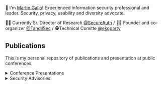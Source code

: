 🙌 I'm [Martin Gallo](https://www.linkedin.com/in/mgallo/)! Experienced information security professional and leader. Security, privacy, usability and diversity advocate.

👨‍💼 Currently Sr. Director of Research [@SecureAuth](https://www.secureauth.com/) / 👨‍💻 Founder and co-organizer [@TandilSec](https://www.meetup.com/TandilSec) / 🕵️‍ Technical Comitte [@ekoparty](https://ekoparty.org/)


## Publications

This is my personal repository of publications and presentation at public conferences.

<details>
  <summary>Conference Presentations</summary>

### Conference Presentations

| Presentation Title | Conference | Presentation Date |
| --- | --- | --- |
| [Recent Identity Threats and Trends: Lessons to improve Identity Security](presentations/2021-Identiverse/IDV21-Recent-Identity-Threats-and-Trends.pdf) | [Identiverse 2021](https://identiverse.com/idv2021/session/SESBFYZAW9BIU3GDM/) | June 2021 |
| [Hunting crypto secrets in SAP systems](presentations/2018-Troopers/TR18-Hunting-crypto-secrets-in-SAP-systems-vFinal.pdf) | [Troopers 18](https://www.troopers.de/troopers18/agenda/fzzux9/) | March 2018 |
| [Intercepting SAP SNC-protected traffic](presentations/2017-Troopers/TR17-Intercepting-SNC-protected-traffic.pdf) | [Troopers 17](https://www.troopers.de/troopers17/talks/763-intercepting-sap-snc-protected-traffic/) | March 2017 |
| [Deep-dive into SAP archive file formats](presentations/2016-Troopers/SAPCarTalk-Slides.pdf) | [Troopers 16](https://www.troopers.de/events/troopers16/628_deep-dive_into_sap_archive_file_formats/) | March 2016 |
| [HoneySAP: Who really wants your money?](presentations/2015-Troopers/HoneySAP-Slides.pdf) | [Troopers 15](https://www.troopers.de/events/troopers15/270_honeysap_who_really_wants_your_money/) | March 2015 |
| [SAP’s Network Protocols Revisited](presentations/2014-Troopers) | [Troopers 14](https://www.troopers.de/events/troopers14/40_saps_network_protocols_revisited/) | March 2014 |
| [Uncovering SAP vulnerabilities - Reversing and breaking the Diag protocol](presentations/2012-BruCon/MartinGallo-BruCon12.pdf) | [BruCon 2012](http://2012.brucon.org/index.php/Talks_and_workshops.html#Martin_Gallo_-_Uncovering_SAP_vulnerabilities:_dissecting_and_breaking_the_Diag_protocol) | September 2012 |
| [Uncovering SAP vulnerabilities - Reversing and breaking the Diag protocol](presentations/2012-Defcon/MartinGallo-Defcon20.pdf) | [Defcon 20](https://www.defcon.org/html/links/dc-archives/dc-20-archive.html#Gallo) | July 2012 |

</details>

<details>
  <summary>Security Advisories</summary>

### Security Advisories

| Title | CVEs | Release Date |
| --- | --- | --- |
| [SAUTH-2020-0001](advisories/SAUTH-2020-0001.txt) / [SAP HANA SAML Assertion Improper Validation Vulnerability](https://www.secureauth.com/labs/advisories/sap-hana-saml-assertion-improper-validation-authentication) | [CVE-2020-26834](https://cve.mitre.org/cgi-bin/cvename.cgi?name=CVE-2020-26834), [CVE-2021-21474](https://cve.mitre.org/cgi-bin/cvename.cgi?name=CVE-2021-21474) | 09/12/2020 |
| [CORE-2017-0011](advisories/CORE-2017-0011.txt) / [SAP Note Assistant Insecure Handling of SAP Notes Signature Vulnerability](https://www.coresecurity.com/advisories/sap-note-assistant-insecure-handling-sap-notes-signature-vulnerability) | [CVE-2017-16691](https://cve.mitre.org/cgi-bin/cvename.cgi?name=2017-16691) | 30/11/2017 |
| [CORE-2017-0001](advisories/CORE-2017-0001.txt) / [SAP SAPCAR Heap Based Buffer Overflow Vulnerability](https://www.coresecurity.com/advisories/sap-sapcar-heap-based-buffer-overflow-vulnerability) | [CVE-2017-8852](https://cve.mitre.org/cgi-bin/cvename.cgi?name=2017-8852) | 10/05/2017 |
| [CORE-2016-0006](advisories/CORE-2016-0006.txt) / [SAP CAR Multiple Vulnerabilities](https://www.coresecurity.com/advisories/sap-car-multiple-vulnerabilities) | [CVE-2016-5845](https://cve.mitre.org/cgi-bin/cvename.cgi?name=2016-5845), [CVE-2016-5847](https://cve.mitre.org/cgi-bin/cvename.cgi?name=2016-5847) | 10/08/2016 |
| [CORE-2016-0004](advisories/CORE-2016-0004.txt) / [SAP Download Manager Password Weak Encryption](https://www.coresecurity.com/advisories/sap-download-manager-password-weak-encryption) | [CVE-2016-3685](https://cve.mitre.org/cgi-bin/cvename.cgi?name=2016-3685), [CVE-2016-3684](https://cve.mitre.org/cgi-bin/cvename.cgi?name=2016-3684) | 09/03/2016 |
| [CORE-2015-0010](advisories/CORE-2015-0010.txt) / [Sendio ESP Information Disclosure Vulnerability](https://www.coresecurity.com/advisories/sendio-esp-information-disclosure-vulnerability) | [CVE-2014-0999](https://cve.mitre.org/cgi-bin/cvename.cgi?name=2014-0999), [CVE-2014-8391](https://cve.mitre.org/cgi-bin/cvename.cgi?name=2014-8391) | 22/05/2015 |
| [CORE-2015-0009](advisories/CORE-2015-0009.txt) / [SAP LZC/LZH Compression Multiple Vulnerabilities](https://www.coresecurity.com/advisories/sap-lzc-lzh-compression-multiple-vulnerabilities) | [CVE-2015-2282](https://cve.mitre.org/cgi-bin/cvename.cgi?name=2015-2282), [CVE-2015-2278](https://cve.mitre.org/cgi-bin/cvename.cgi?name=2015-2278) | 12/05/2015 |
| [CORE-2014-0007](advisories/CORE-2014-0007.txt) / [SAP Netweaver Enqueue Server Trace Pattern Denial of Service Vulnerability](https://www.coresecurity.com/advisories/sap-netweaver-enqueue-server-trace-pattern-denial-service-vulnerability) | [CVE-2014-0995](https://cve.mitre.org/cgi-bin/cvename.cgi?name=2014-0995) | 15/10/2014 |
| [CORE-2014-0003](advisories/CORE-2014-0003.txt) / [SAP Router Password Timing Attack](https://www.coresecurity.com/advisories/sap-router-password-timing-attack) | [CVE-2014-0984](https://cve.mitre.org/cgi-bin/cvename.cgi?name=2014-0984) | 15/04/2014 |
| [CORE-2012-1128](advisories/CORE-2012-1128.txt) / [SAP Netweaver Message Server Multiple Vulnerabilities](https://www.coresecurity.com/content/SAP-netweaver-msg-srv-multiple-vulnerabilities) | [CVE-2013-1592](https://cve.mitre.org/cgi-bin/cvename.cgi?name=2013-1592), [CVE-2013-1593](https://cve.mitre.org/cgi-bin/cvename.cgi?name=2013-1593) | 13/02/2013 |
| [CORE-2012-0123](advisories/CORE-2012-0123.txt) / [SAP Netweaver Dispatcher Multiple Vulnerabilities](https://www.coresecurity.com/content/sap-netweaver-dispatcher-multiple-vulnerabilities) | [CVE-2012-2611](https://cve.mitre.org/cgi-bin/cvename.cgi?name=2012-2611), [CVE-2012-2612](https://cve.mitre.org/cgi-bin/cvename.cgi?name=2012-2612), [CVE-2012-2511](https://cve.mitre.org/cgi-bin/cvename.cgi?name=2012-2511), [CVE-2012-2512](https://cve.mitre.org/cgi-bin/cvename.cgi?name=2012-2512), [CVE-2012-2513](https://cve.mitre.org/cgi-bin/cvename.cgi?name=2012-2513), [CVE-2012-2514](https://cve.mitre.org/cgi-bin/cvename.cgi?name=2012-2514) | 08/05/2012 |

</details>
